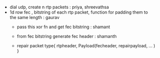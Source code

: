 
- dial udp, create n rtp packets : priya, shreevathsa
- 1d row fec , bitstring of each rtp packet, function for padding them to the same length   : gaurav
    - pass this xor fn and get fec bitstring  : shamant
    - from fec bitstring generate fec header  : shamanth
    
    - repair packet type{ rtpheader, Payload(fecheader, repairpayload, ... ) }  



